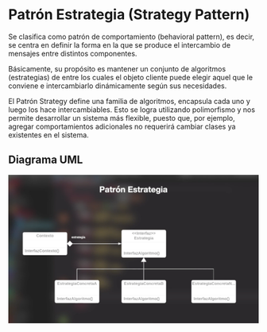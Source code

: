 Patrón Estrategia (Strategy Pattern)
===================

Se clasifica como patrón de comportamiento (behavioral pattern), es decir, se centra en definir la forma en la que se produce el intercambio de mensajes entre distintos componentes.

Básicamente, su propósito es mantener un conjunto de algoritmos (estrategias) de entre los cuales el objeto cliente puede elegir aquel que le conviene e intercambiarlo dinámicamente según sus necesidades.

El Patrón Strategy define una familia de algoritmos, encapsula cada uno y luego los hace intercambiables. Esto se logra utilizando polimorfismo y nos permite desarrollar un sistema más flexible, puesto que, por ejemplo, agregar comportamientos adicionales no requerirá cambiar clases ya existentes en el sistema.

Diagrama UML
----------- 

<p align="center">
<img src="Strategy.png" width="600">
</p>
